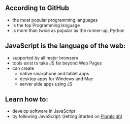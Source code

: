 ## According to GitHub

- the most popular programming languages
- is the top Programming language
- is more than twice as popular as the runner-up, Python

## JavaScript is the language of the web:

- supported by all major browsers
- tools exist to take JS far beyond Web Pages
- can create
  - native smarphone and tablet apps
  - desktop apps for Windows and Mac
  - server side apps using JS

## Learn how to:

- develop software in JavaScript
- by following JavaScript: Getting Started on [Pluralsight](https://app.pluralsight.com/course-player?clipId=ff3a3535-3e17-4784-9a64-58d4bcc7fce8)
